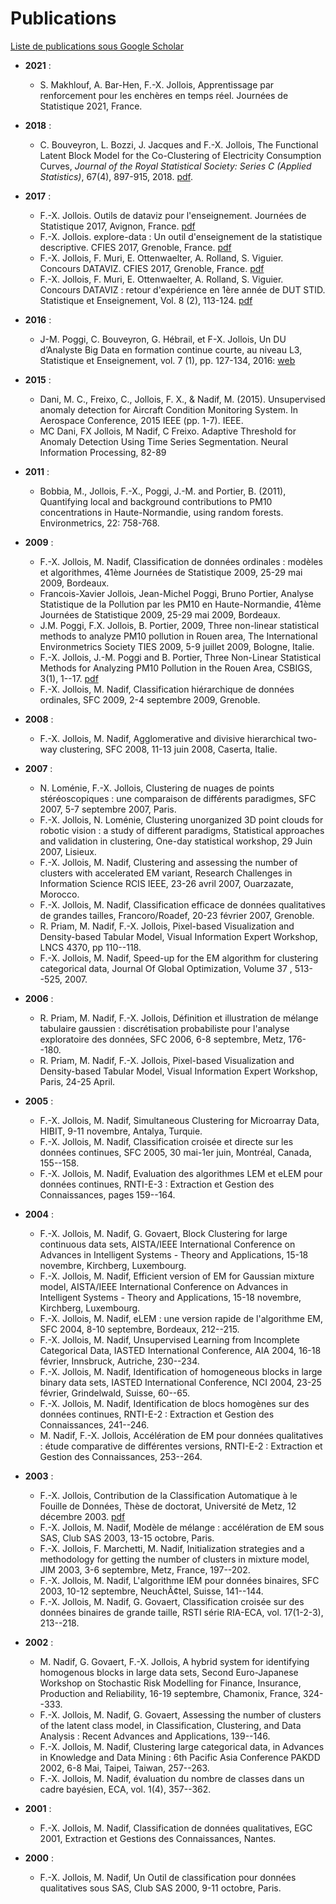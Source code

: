 # Publications

[Liste de publications sous Google Scholar](https://scholar.google.fr/citations?hl=fr&user=aW4afqQAAAAJ&view_op=list_works)

- **2021** :
    - S. Makhlouf, A. Bar-Hen, F.-X. Jollois, Apprentissage par renforcement pour les enchères en temps réel. Journées de Statistique 2021, France.

- **2018** :
    - C. Bouveyron, L. Bozzi, J. Jacques and F.-X. Jollois, The Functional Latent Block Model for the Co-Clustering of Electricity Consumption Curves, *Journal of the Royal Statistical Society: Series C (Applied Statistics)*, 67(4), 897-915, 2018. [pdf](http://hal.archives-ouvertes.fr/hal-01533438).

- **2017** :
    - F.-X. Jollois. Outils de dataviz pour l'enseignement. Journées de Statistique 2017, Avignon, France. [pdf](http://jds2017.sfds.asso.fr/program/Soumissions/subm132.pdf)
    - F.-X. Jollois. explore-data : Un outil d'enseignement de la statistique descriptive. CFIES 2017, Grenoble, France. [pdf](https://toltex.u-ga.fr/users/RCqls/Workshop/cfies2017/Submissions/subm52.pdf)
    - F.-X. Jollois, F. Muri, E. Ottenwaelter, A. Rolland, S. Viguier. Concours DATAVIZ. CFIES 2017, Grenoble, France. [pdf](https://toltex.u-ga.fr/users/RCqls/Workshop/cfies2017/Submissions/subm40.pdf)
    - F.-X. Jollois,	F. Muri,	E. Ottenwaelter,	A. Rolland,	S. Viguier. Concours DATAVIZ : retour d'expérience en 1ère année de DUT STID. Statistique et Enseignement, Vol. 8 (2), 113-124. 	[pdf](http://publications-sfds.math.cnrs.fr/index.php/StatEns/article/view/648/611)

- **2016** :
    - J-M. Poggi, C. Bouveyron, G. Hébrail, et F-X. Jollois, Un DU d’Analyste Big Data en formation continue courte, au niveau L3, Statistique et Enseignement, vol. 7 (1), pp. 127-134, 2016: [web](http://publications-sfds.math.cnrs.fr/index.php/StatEns/article/view/549)

- **2015** :
	- Dani, M. C., Freixo, C., Jollois, F. X., & Nadif, M. (2015). Unsupervised anomaly detection for Aircraft Condition Monitoring System. In Aerospace Conference, 2015 IEEE (pp. 1-7). IEEE.
	- MC Dani, FX Jollois, M Nadif, C Freixo. Adaptive Threshold for Anomaly Detection Using Time Series Segmentation. Neural Information Processing, 82-89

- **2011** :
	- Bobbia, M., Jollois, F.-X., Poggi, J.-M. and Portier, B. (2011), Quantifying local and background contributions to PM10 concentrations in Haute-Normandie, using random forests. Environmetrics, 22: 758-768.

- **2009** :
	- F.-X. Jollois,  M. Nadif, Classification de donn&eacute;es ordinales : mod&egrave;les et algorithmes, 41&egrave;me Journ&eacute;es de Statistique 2009, 25-29 mai 2009, Bordeaux.
	- Francois-Xavier Jollois, Jean-Michel Poggi, Bruno Portier, Analyse Statistique de la Pollution par les PM10 en Haute-Normandie, 41&egrave;me Journ&eacute;es de Statistique 2009, 25-29 mai 2009, Bordeaux.
	- J.M. Poggi, F.X. Jollois, B. Portier, 2009, Three non-linear statistical methods to analyze PM10 pollution in Rouen area, The International Environmetrics Society TIES 2009, 5-9 juillet 2009, Bologne, Italie.
	- F.-X. Jollois, J.-M. Poggi and B. Portier, Three Non-Linear Statistical Methods for Analyzing PM10 Pollution in the Rouen Area, CSBIGS, 3(1), 1--17. [pdf](http://publications-sfds.fr/index.php/csbigs/article/view/330/310)
	- F.-X. Jollois, M. Nadif, Classification hi&eacute;rarchique de donn&eacute;es ordinales, SFC 2009, 2-4 septembre 2009, Grenoble.
- **2008** :
	- F.-X. Jollois,  M. Nadif, Agglomerative and divisive hierarchical two-way clustering, SFC 2008, 11-13 juin 2008, Caserta, Italie.
- **2007** :
	- N. Lom&eacute;nie, F.-X. Jollois, Clustering de nuages de points st&eacute;r&eacute;oscopiques : une comparaison de diff&eacute;rents paradigmes, SFC 2007, 5-7 septembre 2007, Paris.
	- F.-X. Jollois, N. Lom&eacute;nie, Clustering unorganized 3D point clouds for robotic vision : a study of different paradigms, Statistical approaches and validation in clustering, One-day statistical workshop, 29 Juin 2007, Lisieux.
	- F.-X. Jollois, M. Nadif, Clustering and assessing the number of clusters with accelerated EM variant, Research Challenges in Information Science RCIS IEEE, 23-26 avril 2007, Ouarzazate, Morocco.
	- F.-X. Jollois, M. Nadif, Classification efficace de donn&eacute;es qualitatives de grandes tailles, Francoro/Roadef, 20-23 f&eacute;vrier 2007, Grenoble.
	- R. Priam, M. Nadif, F.-X. Jollois, Pixel-based Visualization and Density-based Tabular Model, Visual Information Expert Workshop, LNCS 4370, pp 110--118.
	- F.-X. Jollois, M. Nadif, Speed-up for the EM algorithm for clustering categorical data, Journal Of Global Optimization, Volume 37 , 513--525, 2007.
- **2006** :
	- R. Priam, M. Nadif, F.-X. Jollois, D&eacute;finition et illustration de m&eacute;lange tabulaire gaussien : discr&eacute;tisation probabiliste pour l'analyse exploratoire des donn&eacute;es, SFC 2006, 6-8 septembre, Metz, 176--180.
	- R. Priam, M. Nadif, F.-X. Jollois, Pixel-based Visualization and Density-based Tabular Model, Visual Information Expert Workshop, Paris, 24-25 April.
- **2005** :
	- F.-X. Jollois, M. Nadif, Simultaneous Clustering for Microarray Data, HIBIT, 9-11 novembre, Antalya, Turquie.
	- F.-X. Jollois, M. Nadif, Classification crois&eacute;e et directe sur les donn&eacute;es continues, SFC 2005, 30 mai-1er juin, Montr&eacute;al, Canada, 155--158.
	- F.-X. Jollois, M. Nadif, Evaluation des algorithmes LEM et eLEM pour donn&eacute;es continues, RNTI-E-3 : Extraction et Gestion des Connaissances, pages 159--164.
- **2004** :
	- F.-X. Jollois, M. Nadif, G. Govaert, Block Clustering for large continuous data sets,  AISTA/IEEE International Conference on Advances in Intelligent Systems - Theory and Applications, 15-18 novembre, Kirchberg, Luxembourg.
	- F.-X. Jollois, M. Nadif, Efficient version of EM for Gaussian mixture model,  AISTA/IEEE International Conference on Advances in Intelligent Systems - Theory and Applications, 15-18 novembre, Kirchberg, Luxembourg.
	- F.-X. Jollois, M. Nadif, eLEM : une version rapide de l'algorithme EM, SFC 2004, 8-10 septembre, Bordeaux, 212--215.
	- F.-X. Jollois, M. Nadif, Unsupervised Learning from Incomplete Categorical Data,  IASTED International Conference, AIA 2004, 16-18 f&eacute;vrier, Innsbruck, Autriche, 230--234.
	- F.-X. Jollois, M. Nadif, Identification of homogeneous blocks in large binary data sets,  IASTED International Conference, NCI 2004, 23-25 f&eacute;vrier, Grindelwald, Suisse, 60--65.
	- F.-X. Jollois, M. Nadif, Identification de blocs homog&egrave;nes sur des donn&eacute;es continues, RNTI-E-2 : Extraction et Gestion des Connaissances, 241--246.
	- M. Nadif, F.-X. Jollois, Acc&eacute;l&eacute;ration de EM pour donn&eacute;es qualitatives : &eacute;tude comparative de diff&eacute;rentes versions, RNTI-E-2 : Extraction et Gestion des Connaissances, 253--264.
- **2003** :
	- F.-X. Jollois, Contribution de la Classification Automatique &agrave; le Fouille de Donn&eacute;es, Th&egrave;se de doctorat, Universit&eacute; de Metz, 12 d&eacute;cembre 2003. [pdf](Jollois-These.pdf)
	- F.-X. Jollois, M. Nadif, Mod&egrave;le de m&eacute;lange : acc&eacute;l&eacute;ration de EM sous SAS, Club SAS 2003, 13-15 octobre, Paris.
	- F.-X. Jollois, F. Marchetti, M. Nadif, Initialization strategies and a methodology for getting the number of clusters in mixture model, JIM 2003, 3-6 septembre, Metz, France, 197--202.
	- F.-X. Jollois, M. Nadif, L'algorithme IEM pour donn&eacute;es binaires, SFC 2003, 10-12 septembre, NeuchÃ¢tel, Suisse, 141--144.
	- F.-X. Jollois, M. Nadif, G. Govaert, Classification crois&eacute;e sur des donn&eacute;es binaires de grande taille, RSTI s&eacute;rie RIA-ECA, vol. 17(1-2-3), 213--218.
- **2002** :
	- M. Nadif, G. Govaert, F.-X. Jollois, A hybrid system for identifying homogenous blocks in large data sets, Second Euro-Japanese Workshop on Stochastic Risk Modelling for Finance, Insurance, Production and Reliability, 16-19 septembre, Chamonix, France, 324--333.
	- F.-X. Jollois, M. Nadif, G. Govaert, Assessing the number of clusters of the latent class model, in Classification, Clustering, and Data Analysis : Recent Advances and Applications, 139--146.
	- F.-X. Jollois, M. Nadif, Clustering large categorical data, in Advances in Knowledge and Data Mining : 6th Pacific Asia Conference PAKDD 2002, 6-8 Mai, Taipei, Taiwan, 257--263.
	- F.-X. Jollois, M. Nadif, &eacute;valuation du nombre de classes dans un cadre bay&eacute;sien, ECA, vol. 1(4), 357--362.
- **2001** :
	- F.-X. Jollois, M. Nadif, Classification de donn&eacute;es qualitatives, EGC 2001, Extraction et Gestions des Connaissances, Nantes.
- **2000** :
	- F.-X. Jollois, M. Nadif, Un Outil de classification pour donn&eacute;es qualitatives sous SAS, Club SAS 2000, 9-11 octobre, Paris.
